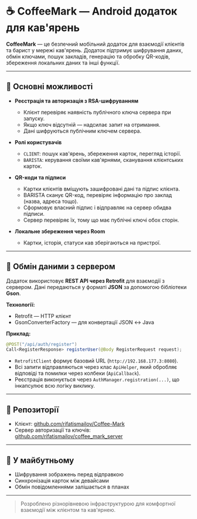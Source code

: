 # ☕ CoffeeMark — Android додаток для кав'ярень

**CoffeeMark** — це безпечний мобільний додаток для взаємодії клієнтів та барист у мережі кав'ярень. Додаток підтримує шифрування даних, обмін ключами, пошук закладів, генерацію та обробку QR-кодів, збереження локальних даних та інші функції.

---

## 🔐 Основні можливості

* **Реєстрація та авторизація з RSA-шифруванням**

  * Клієнт перевіряє наявність публічного ключа сервера при запуску.
  * Якщо ключ відсутній — надсилає запит на отримання.
  * Дані шифруються публічним ключем сервера.

* **Ролі користувачів**

  * `CLIENT`: пошук кав'ярень, збереження карток, перегляд історії.
  * `BARISTA`: керування своїми кав'ярнями, сканування клієнтських карток.

* **QR-коди та підписи**

  * Картки клієнтів вміщують зашифровані дані та підпис клієнта.
  * BARISTA сканує QR-код, перевіряє інформацію про заклад (назва, адреса тощо).
  * Сформовує власний підпис і відправляє на сервер обидва підписи.
  * Сервер перевіряє їх, тому що має публічні ключі обох сторін.

* **Локальне збереження через Room**

  * Картки, історія, статуси кав зберігаються на пристрої.

---

## 🔁 Обмін даними з сервером

Додаток використовує **REST API через Retrofit** для взаємодії з сервером. Дані передаються у форматі **JSON** за допомогою бібліотеки **Gson**.

**Технології:**

* Retrofit — HTTP клієнт
* GsonConverterFactory — для конвертації JSON ↔ Java

**Приклад:**

```java
@POST("/api/auth/register")
Call<RegisterResponse> registerUser(@Body RegisterRequest request);
```

* `RetrofitClient` формує базовий URL (`http://192.168.177.3:8080`).
* Всі запити відправляються через клас `ApiHelper`, який обробляє відповіді та помилки через колбеки (`ApiCallback`).
* Реєстрація виконується через `AuthManager.registration(...)`, що інкапсулює всю логіку виклику.

---

## 📂 Репозиторії

* Клієнт: [github.com/rifatismailov/Coffee-Mark](https://github.com/rifatismailov/Coffee-Mark)
* Сервер авторизації та ключів: [github.com/rifatismailov/coffee\_mark\_server](https://github.com/rifatismailov/coffee_mark_server)

---

## 🚀 У майбутньому

* Шифрування зображень перед відправкою
* Синхронізація карток між девайсами
* Обмін повідомленнями залішається в планах

---

> Розроблено різнорівневою інфраструктурою для комфортної взаємодії між клієнтом та кав'ярнею.
